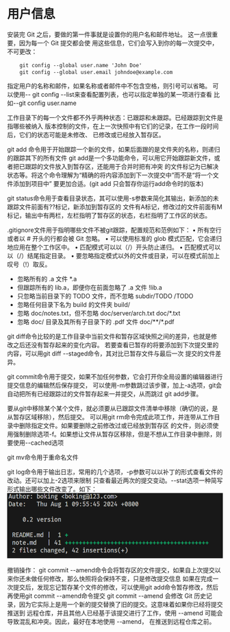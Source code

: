 # 用户信息
安装完 Git 之后，要做的第一件事就是设置你的用户名和邮件地址。 这一点很重要，因为每一个 Git 提交都会使
用这些信息，它们会写入到你的每一次提交中，不可更改：
``` 
    git config --global user.name 'John Doe'
    git config --global user.email johndoe@example.com

```
指定用户的名称和邮件，如果名称或者邮件中不包含空格，则引号可以省略。
可以使用-- git config --list来查看配置列表，也可以指定单独的某一项进行查看
比如--git config user.name

工作目录下的每一个文件都不外乎两种状态：已跟踪和未跟踪。已经跟踪到文件是指哪些被纳入
版本控制的文件，在上一次快照中有它们的记录，在工作一段时间后，它们的状态可能是未修改、
已修改或已经放入暂存区。

git add <file> 命令用于开始跟踪一个新的文件，如果后面跟的是文件夹的名称，则递归的跟踪其下的所有文件
git add是一个多功能命令，可以用它开始跟踪新文件，或者把已跟踪的文件放入到暂存区，还能用于合并时把有冲突
的文件标记为已解决状态等。将这个命令理解为“精确的将内容添加到下一次提交中”而不是“将一个文件添加到项目中”
要更加合适。(git add 只会暂存你运行add命令时的版本)

git status命令用于查看目录状态，其可以使用-s参数来简化其输出，新添加的未跟踪文件前面有??标记，新添加到暂存区的
文件有A标记，修改过的文件前面有M标记，输出中有两栏，左栏指明了暂存区的状态，右栏指明了工作区的状态。


.gitignore文件用于指明哪些文件不被git跟踪，配置规范和范例如下：
• 所有空行或者以 # 开头的行都会被 Git 忽略。
• 可以使用标准的 glob 模式匹配，它会递归地应用在整个工作区中。
• 匹配模式可以以（/）开头防止递归。
• 匹配模式可以以（/）结尾指定目录。
• 要忽略指定模式以外的文件或目录，可以在模式前加上叹号（!）取反。

+ 忽略所有的 .a 文件
*.a
+ 但跟踪所有的 lib.a，即便你在前面忽略了 .a 文件
!lib.a
+ 只忽略当前目录下的 TODO 文件，而不忽略 subdir/TODO
/TODO
+ 忽略任何目录下名为 build 的文件夹
build/
+ 忽略 doc/notes.txt，但不忽略 doc/server/arch.txt
doc/*.txt
+ 忽略 doc/ 目录及其所有子目录下的 .pdf 文件
doc/**/*.pdf


git diff命令比较的是工作目录中当前文件和暂存区域快照之间的差异，也就是修改之后还没有暂存起来的变化内容。
若要查看已暂存的将要添加到下次提交里的内容，可以用git diff --staged命令，其对比已暂存文件与最后一次
提交的文件差异。

git commit命令用于提交，如果不加任何参数，它会打开你全局设置的编辑器进行提交信息的编辑然后保存提交，
可以使用-m参数跳过该步骤，加上-a选项，git会自动把所有已经跟踪过的文件暂存起来一并提交，从而跳过
git add步骤。

要从git中移除某个某个文件，就必须要从已跟踪文件清单中移除（确切的说，是从暂存区域移除），然后提交。
可以用git rm命令完成此项工作，并连带从工作目录中删除指定文件。如果要删除之前修改过或已经放到暂存区
的文件，则必须使用强制删除选项-f。如果想让文件从暂存区移除，但是不想从工作目录中删除，则要使用--cached选项


git mv命令用于重命名文件


git log命令用于输出日志，常用的几个选项，-p参数可以以补丁的形式查看文件的改动。还可以加上-2选项来限制
只查看最近两次的提交变动。--stat选项一种简写形式输出哪些文件改变了。如下：
![alt text](image.png)


撤销操作：
   git commit --amend命令会将暂存区的文件提交，如果自上次提交以来你还未做任何修改，那么快照将会保持不变，只是修改提交信息
    如果在完成一次提交后，发现忘记暂存某个文件的修改，可以使用git add命令暂存修改，然后再使用git commit --amend命令提交
    git commit --amend 会修改 Git 历史记录，因为它实际上是用一个新的提交替换了旧的提交。这意味着如果你已经将提交推送到
    远程仓库，并且其他人已经基于该提交进行了工作，使用 --amend 可能会导致混乱和冲突。因此，最好在本地使用 --amend，
    在推送到远程仓库之前。







